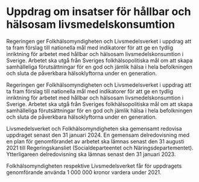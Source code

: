 # Uppdrag om insatser för hållbar och hälsosam livsmedelskonsumtion

Regeringen ger Folkhälsomyndigheten och Livsmedelsverket i uppdrag att ta fram förslag till nationella mål med indikatorer för att ge en tydlig inriktning för arbetet med hållbar och hälsosam livsmedelskonsumtion i Sverige. Arbetet ska utgå från Sveriges folkhälsopolitiska mål om att skapa samhälleliga förutsättningar för en god och jämlik hälsa i hela befolkningen och sluta de påverkbara hälsoklyftorna under en generation.

Regeringen ger Folkhälsomyndigheten och Livsmedelsverket i uppdrag att ta fram förslag till nationella mål med indikatorer för att ge en tydlig inriktning för arbetet med hållbar och hälsosam livsmedelskonsumtion i Sverige. Arbetet ska utgå från Sveriges folkhälsopolitiska mål om att skapa samhälleliga förutsättningar för en god och jämlik hälsa i hela befolkningen och sluta de påverkbara hälsoklyftorna under en generation.

Livsmedelsverket och Folkhälsomyndigheten ska gemensamt redovisa uppdraget senast den 31 januari 2024. En gemensam delredovisning med en plan för genomförandet av arbetet ska lämnas senast den 31 augusti 2021 till Regeringskansliet (Socialdeparteentet och Näringsdepartementet). Ytterligareen delredovisning ska lämnas senast den 31 januari 2023.

Folkhälsomyndigheten respektive Livsmedelsverket får för uppdragets genomförande använda 1 000 000 kronor vardera under 2021.

